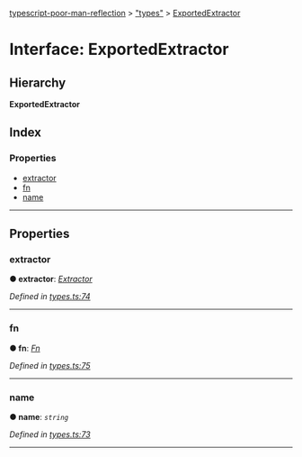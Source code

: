 [typescript-poor-man-reflection](../README.md) > ["types"](../modules/_types_.md) > [ExportedExtractor](../interfaces/_types_.exportedextractor.md)

# Interface: ExportedExtractor

## Hierarchy

**ExportedExtractor**

## Index

### Properties

* [extractor](_types_.exportedextractor.md#extractor)
* [fn](_types_.exportedextractor.md#fn)
* [name](_types_.exportedextractor.md#name)

---

## Properties

<a id="extractor"></a>

###  extractor

**● extractor**: *[Extractor](../modules/_types_.md#extractor)*

*Defined in [types.ts:74](https://github.com/cancerberoSgx/typescript-poor-man-reflection/blob/3c8d91b/src/types.ts#L74)*

___
<a id="fn"></a>

###  fn

**● fn**: *[Fn](../modules/_util_.md#fn)*

*Defined in [types.ts:75](https://github.com/cancerberoSgx/typescript-poor-man-reflection/blob/3c8d91b/src/types.ts#L75)*

___
<a id="name"></a>

###  name

**● name**: *`string`*

*Defined in [types.ts:73](https://github.com/cancerberoSgx/typescript-poor-man-reflection/blob/3c8d91b/src/types.ts#L73)*

___

